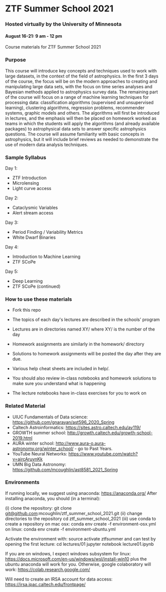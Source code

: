 # ZTF Summer School 2021
### Hosted virtually by the University of Minnesota
#### August 16-21: 9 am - 12 pm

Course materials for ZTF Summer School 2021

### Purpose

This course will introduce key concepts and techniques used to work with large datasets, in the context of the field of astrophysics. In the first 3 days of the course, the focus will be on the modern approaches to creating and manipulating large data sets, with the focus on time series analyses and Bayesian methods applied to astrophysics survey data. The remaining part of the course will focus on a range of machine learning techniques for processing data: classification algorithms (supervised and unsupervised learning), clustering algorithms, regression problems, recommender systems, graphic models and others. The algorithms will first be introduced in lectures, and the emphasis will then be placed on homework worked as teams in which the students will apply the algorithms (and already available packages) to astrophysical data sets to answer specific astrophysics questions. The course will assume familiarity with basic concepts in astrophysics, but it will include brief reviews as needed to demonstrate the use of modern data analysis techniques.

### Sample Syllabus

Day 1:
  * ZTF Introduction
  * Microlensing
  * Light curve access

Day 2:
  * Cataclysmic Variables
  * Alert stream access

Day 3:
  * Period Finding / Variability Metrics
  * White Dwarf Binaries

Day 4:
  * Introduction to Machine Learning 
  * ZTF SCoPe 

Day 5:
  * Deep Learning
  * ZTF SCoPe (continued)

### How to use these materials

* Fork this repo

* The topics of each day's lectures are described in the schools' program

* Lectures are in directories named XY/ where XY/ is the number of the day

* Homework assignments are similarly in the homework/ directory

* Solutions to homework assignments will be posted the day after they are due.

* Various help cheat sheets are included in help/. 

* You should also review in-class notebooks and homework solutions to make sure you understand what is happening

* The lecture notebooks have in-class exercises for you to work on

### Related Material

* UIUC Fundamentals of Data science: https://github.com/gnarayan/ast596_2020_Spring
* Caltech Astroinformatics: https://sites.astro.caltech.edu/ay119/
* GROWTH summer school: http://growth.caltech.edu/growth-school-2019.html
* AURA winter school: http://www.aura-o.aura-astronomy.org/winter_school/ - go to Past Years.
* YouTube Neural Networks: https://www.youtube.com/watch?v=aircAruvnKk
* UMN Big Data Astronomy: https://github.com/mcoughlin/ast8581_2021_Spring

### Environments
If running locally, we suggest using anaconda: https://anaconda.org/
After installing anaconda, you should (in a terminal):
 
(i) clone the repository:
git clone git@github.com:mcoughlin/ztf_summer_school_2021.git
(ii) change directories to the repository
cd ztf_summer_school_2021
(iii) use conda to create a repository
on mac osx:
conda env create -f environment-osx.yml
on linux:
conda env create -f environment-ubuntu.yml

Activate the environment with:
source activate ztfsummer
and can test by opening the first lecture:
cd lectures/01
jupyter notebook lecture01.ipynb

If you are on windows, I expect windows subsystem for linux:
https://docs.microsoft.com/en-us/windows/wsl/install-win10
plus the ubuntu anaconda will work for you. Otherwise, google colaboratory will work:
https://colab.research.google.com/

Will need to create an IRSA account for data access:
https://irsa.ipac.caltech.edu/frontpage/
